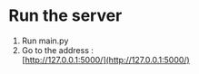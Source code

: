 # Run the server

1. Run main.py
2. Go to the address : <br/>
[http://127.0.0.1:5000/](http://127.0.0.1:5000/)



